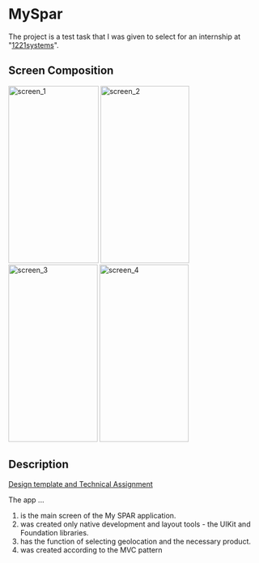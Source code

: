 # MySpar
The project is a test task that I was given to select for an internship at "[1221systems](https://1221systems.ru/)".

## Screen Composition
<img width="178" height="350" alt="screen_1" src="https://github.com/EK14/MySpar/assets/75206974/2fc6e7c4-a9e7-42f6-9013-21145f0db51b">
<img width="175" height="350" alt="screen_2" src="https://github.com/EK14/MySpar/assets/75206974/554c9ed3-3348-421a-a0b5-bac8bf07e2e2">
<img width="176" height="350" alt="screen_3" src="https://github.com/EK14/MySpar/assets/75206974/9e87aa2f-392f-4ace-bbf7-27eb37b7e8a0">
<img width="176" height="350" alt="screen_4" src="https://github.com/EK14/MySpar/assets/75206974/99567e71-436d-48f6-a73a-72a0b7b937a5">

## Description
[Design template and Technical Assignment](https://docs.google.com/document/d/1C-YxRFd_na_JsJaIJ68PGwFPgoaKaZEZgHG-AGuULtw/edit#heading=h.z9cs981zhaki)

The app ...
1) is the main screen of the My SPAR application.
2) was created only native development and layout tools - the UIKit and Foundation libraries.
3) has the function of selecting geolocation and the necessary product.
4) was created according to the MVC pattern
